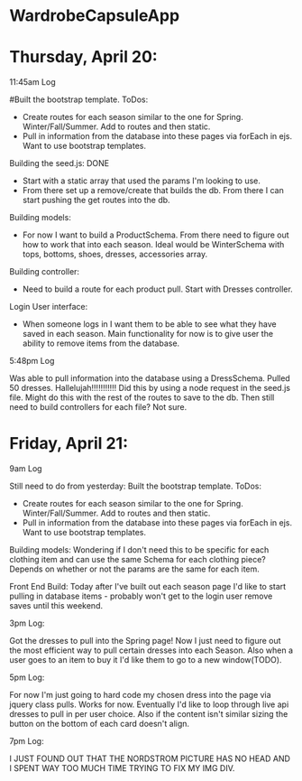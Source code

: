 # WardrobeCapsuleApp

# Thursday, April 20:

11:45am Log

#Built the bootstrap template.  ToDos:
- Create routes for each season similar to the one for Spring.  Winter/Fall/Summer.  Add to routes and then static. 
- Pull in information from the database into these pages via forEach in ejs.  Want to use bootstrap templates. 

Building the seed.js: DONE
- Start with a static array that used the params I'm looking to use.  
- From there set up a remove/create that builds the db.  From there I can start pushing the get routes into the db.  

Building models:
- For now I want to build a ProductSchema.  From there need to figure out how to work that into each season.  Ideal would be WinterSchema with tops, bottoms, shoes, dresses, accessories array. 

Building controller:
- Need to build a route for each product pull.  Start with Dresses controller. 

Login User interface:
- When someone logs in I want them to be able to see what they have saved in each season.  Main functionality for now is to give user the ability to remove items from the database. 

5:48pm Log

Was able to pull information into the database using a DressSchema.  Pulled 50 dresses.  Hallelujah!!!!!!!!!!!  Did this by using a node request in the seed.js file.  Might do this with the rest of the routes to save to the db.  Then still need to build controllers for each file?  Not sure. 

# Friday, April 21:

9am Log

Still need to do from yesterday:
Built the bootstrap template.  ToDos:
- Create routes for each season similar to the one for Spring.  Winter/Fall/Summer.  Add to routes and then static. 
- Pull in information from the database into these pages via forEach in ejs.  Want to use bootstrap templates. 

Building models:
Wondering if I don't need this to be specific for each clothing item and can use the same Schema for each clothing piece?  Depends on whether or not the params are the same for each item. 

Front End Build:
Today after I've built out each season page I'd like to start pulling in database items - probably won't get to the login user remove saves until this weekend. 

3pm Log:

Got the dresses to pull into the Spring page!  Now I just need to figure out the most efficient way to pull certain dresses into each Season.  Also when a user goes to an item to buy it I'd like them to go to a new window(TODO). 

5pm Log:

For now I'm just going to hard code my chosen dress into the page via jquery class pulls.  Works for now.  Eventually I'd like to loop through live api dresses to pull in per user choice.  Also if the content isn't similar sizing the button on the bottom of each card doesn't align. 

7pm Log:

I JUST FOUND OUT THAT THE NORDSTROM PICTURE HAS NO HEAD AND I SPENT WAY TOO MUCH TIME TRYING TO FIX MY IMG DIV. 




